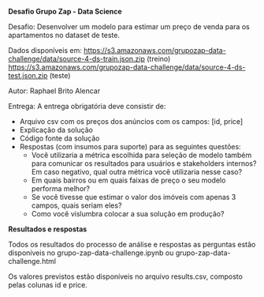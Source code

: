 <b>Desafio Grupo Zap - Data Science</b>

Desafio:
Desenvolver um modelo para estimar um preço de venda para os apartamentos no dataset de teste.

Dados disponíveis em:
https://s3.amazonaws.com/grupozap-data-challenge/data/source-4-ds-train.json.zip (treino)
https://s3.amazonaws.com/grupozap-data-challenge/data/source-4-ds-test.json.zip (teste)

Autor: Raphael Brito Alencar

Entrega:
A entrega obrigatória deve consistir de:

* Arquivo csv com os preços dos anúncios com os campos: [id, price]
* Explicação da solução
* Código fonte da solução
* Respostas (com insumos para suporte) para as seguintes questões:
  * Você utilizaria a métrica escolhida para seleção de modelo também para comunicar os resultados para usuários e stakeholders internos? Em caso negativo, qual outra métrica você utilizaria nesse caso?
  * Em quais bairros ou em quais faixas de preço o seu modelo performa melhor?
  * Se você tivesse que estimar o valor dos imóveis com apenas 3 campos, quais seriam eles?
  * Como você vislumbra colocar a sua solução em produção?
  
  
<b>Resultados e respostas</b>

Todos os resultados do processo de análise e respostas as perguntas estão disponíveis no grupo-zap-data-challenge.ipynb ou grupo-zap-data-challenge.html


Os valores previstos estão disponíveis no arquivo results.csv, composto pelas colunas id e price.
